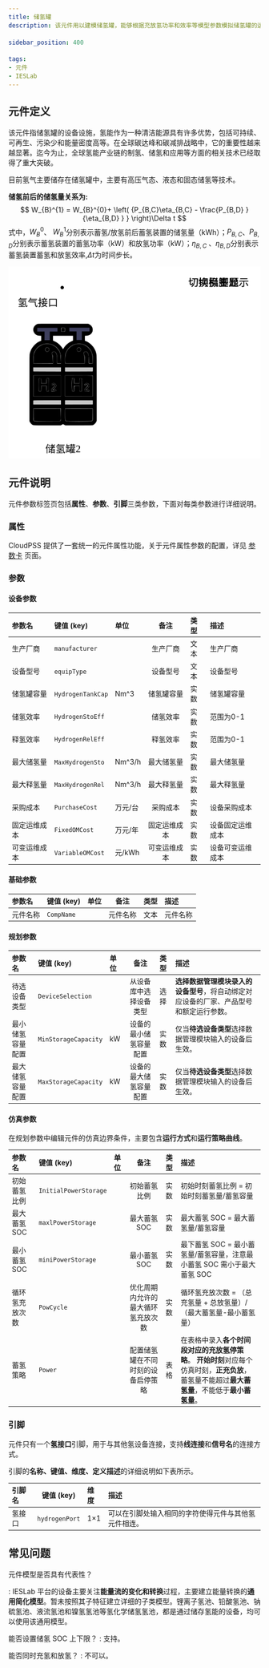 ```yaml
---
title: 储氢罐
description: 该元件用以建模储氢罐，能够根据充放氢功率和效率等模型参数模拟储氢罐的运行状态。

sidebar_position: 400

tags: 
- 元件
- IESLab
---
```



## 元件定义

该元件指储氢罐的设备设施，氢能作为一种清洁能源具有许多优势，包括可持续、可再生、污染少和能量密度高等。在全球碳达峰和碳减排战略中，它的重要性越来越显著。迄今为止，全球氢能产业链的制氢、储氢和应用等方面的相关技术已经取得了重大突破。

目前氢气主要储存在储氢罐中，主要有高压气态、液态和固态储氢等技术。

**储氢前后的储氢量关系为:**
 $$
 W_{B}^{1} = W_{B}^{0}+ \left( {P_{B,C}\eta_{B,C} - \frac{P_{B,D} }{\eta_{B,D} } } \right)\Delta t
 $$
 式中，$W_{B}^{0}$、 $W_{B}^{1}$分别表示蓄氢/放氢前后蓄氢装置的储氢量（kWh）；$P_{B,C}$、$P_{B,D}$分别表示蓄氢装置的蓄氢功率（kW）和放氢功率（kW）；$\eta_{B,C}$ 、$\eta_{B,D}$分别表示蓄氢装置蓄氢和放氢效率,$\Delta t$为时间步长。


![储氢罐](./HydrogenTank.svg )


## 元件说明

元件参数标签页包括**属性**、**参数**、**引脚**三类参数，下面对每类参数进行详细说明。

### 属性

CloudPSS 提供了一套统一的元件属性功能，关于元件属性参数的配置，详见 [参数卡](docs/documents/software/10-xstudio/20-simstudio/40-workbench/20-function-zone/30-design-tab/30-param-panel/index.md) 页面。

### 参数

#### 设备参数

| 参数名 | 键值 (key) | 单位 | 备注 | 类型 | 描述 |
| :--- | :--- | :--- | :--: | :--- | :--- |
| 生产厂商 | `manufacturer` |  | 生产厂商 | 文本 | 生产厂商 |
| 设备型号 | `equipType` |  | 设备型号 | 文本 | 设备型号 |
| 储氢罐容量 | `HydrogenTankCap` | Nm^3 | 储氢罐容量 | 实数 | 储氢罐容量 |
| 储氢效率 | `HydrogenStoEff` |  | 储氢效率 | 实数 | 范围为0-1 |
| 释氢效率 | `HydrogenRelEff` |  | 释氢效率 | 实数 | 范围为0-1 |
| 最大储氢量 | `MaxHydrogenSto` | Nm^3/h | 最大储氢量 | 实数 | 最大储氢量 |
| 最大释氢量 | `MaxHydrogenRel` | Nm^3/h | 最大释氢量 | 实数 | 最大释氢量 |
| 采购成本 | `PurchaseCost` | 万元/台 | 采购成本 | 实数 | 设备采购成本 |
| 固定运维成本 | `FixedOMCost` | 万元/年 | 固定运维成本 | 实数 | 设备固定运维成本 |
| 可变运维成本 | `VariableOMCost` | 元/kWh | 可变运维成本 | 实数 | 设备可变运维成本 |

#### 基础参数

| 参数名 | 键值 (key) | 单位 | 备注 | 类型 | 描述 |
| :--- | :--- | :--- | :--: | :--- | :--- |
| 元件名称 | `CompName` |  | 元件名称 | 文本 | 元件名称 |



#### 规划参数

| 参数名 | 键值 (key) | 单位 | 备注 | 类型 | 描述 |
| :--- | :--- | :--- | :--: | :--- | :--- |
| 待选设备类型 | `DeviceSelection` |  | 从设备库中选择设备类型 | 选择 | **选择数据管理模块录入的设备型号**，将自动绑定对应设备的厂家、产品型号和额定运行参数。 |
| 最小储氢容量配置 | `MinStorageCapacity` | kW | 设备的最小储氢容量配置 | 实数 | 仅当**待选设备类型**选择数据管理模块输入的设备后生效。|
| 最大储氢容量配置 | `MaxStorageCapacity` | kW | 设备的最大储氢容量配置 | 实数 | 仅当**待选设备类型**选择数据管理模块输入的设备后生效。|


#### 仿真参数

在规划参数中编辑元件的仿真边界条件，主要包含**运行方式**和**运行策略曲线**。

| 参数名 | 键值 (key)  | 单位 | 备注 | 类型 | 描述 |
| :--- | :--- | :--- | :--: | :--- | :--- |
| 初始蓄氢比例 | `InitialPowerStorage` |  | 初始蓄氢比例 | 实数 | 初始时刻蓄氢比例 = 初始时刻蓄氢量/蓄氢容量 |
| 最大蓄氢 SOC | `maxlPowerStorage` |  | 最大蓄氢 SOC | 实数 | 最大蓄氢 SOC = 最大蓄氢量/蓄氢容量 |
| 最小蓄氢 SOC | `miniPowerStorage` |  | 最小蓄氢 SOC | 实数 | 最下蓄氢 SOC = 最小蓄氢量/蓄氢容量，注意最小蓄氢 SOC 需小于最大蓄氢 SOC |
| 循环氢充放次数 | `PowCycle` |  | 优化周期内允许的最大循环氢充放次数 | 实数 | 循环氢充放次数 = （总充氢量 + 总放氢量）/（最大蓄氢量-最小蓄氢量） |
| 蓄氢策略 | `Power` |  | 配置储氢罐在不同时刻的设备启停策略 | 表格 | 在表格中录入**各个时间段对应的充放氢停策略**。 **开始时刻**对应每个仿真时刻，**正充负放**，蓄氢量不能超过**最大蓄氢量**，不能低于**最小蓄氢量**。|

<!-- 
#### 优化参数

在优化参数中编辑元件的优化参数。

| 参数名 | 键值 (key)  | 单位 | 备注 | 类型 | 描述 |
| :--- | :--- | :--- | :--: | :--- | :--- |
| 是否优化该设备 | `OptimizationChoice` |  | 是否对元件的运行方式进行优化 | 选择 | 选择**是**，则设备的运行策略由系统优化得到，不读取规划参数中设置的运行策略；选择**否**，则系统按照规划参数的运行策略运行。|


| 蓄氢量始末最大偏差比例 | `MaxPoweStorageDiff` | % | 蓄氢量始末最大偏差比例仅在“是否优化该设备”选择“**是**”生效 | 实数 |蓄氢量始末最大偏差比例= （初始时刻蓄氢量-结束时刻蓄氢量）/总蓄氢量，比例范围为 0-100% |
-->



### 引脚

元件只有一个**氢接口**引脚，用于与其他氢设备连接，支持**线连接**和**信号名**的连接方式。

引脚的**名称、键值、维度、定义描述**的详细说明如下表所示。

| 引脚名 | 键值 (key)  | 维度 | 描述 |
| :--- | :--: | :--- | :--- |
| 氢接口 | `hydrogenPort` | 1×1 | 可以在引脚处输入相同的字符使得元件与其他氢元件相连。|

## 常见问题

元件模型是否具有代表性？

:   IESLab 平台的设备主要关注**能量流的变化和转换**过程，主要建立能量转换的**通用简化模型**。暂未按照其子特征建立详细的子类模型。锂离子氢池、铅酸氢池、钠硫氢池、液流氢池和镍氢氢池等氢化学储氢氢池，都是通过储存氢能的设备，均可以使用该通用模型。

能否设置储氢 SOC 上下限？
:   支持。

能否同时充氢和放氢？
:   不可以。

